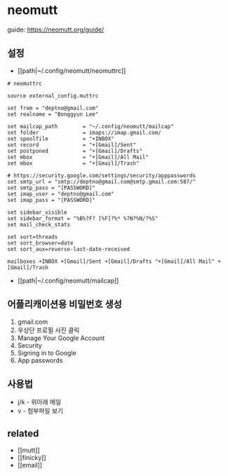 # neomutt

guide: https://neomutt.org/guide/

## 설정
- [[path|~/.config/neomutt/neomuttrc]]
```
# neomuttrc

source external_config.muttrc

set from = "deptno@gmail.com"
set realname = "Bonggyun Lee"

set mailcap_path        = "~/.config/neomutt/mailcap"
set folder              = imaps://imap.gmail.com/
set spoolfile           = "+INBOX"
set record              = "+[Gmail]/Sent"
set postponed           = "+[Gmail]/Drafts"
set mbox                = "+[Gmail]/All Mail"
set mbox                = "+[Gmail]/Trash"

# https://security.google.com/settings/security/apppasswords
set smtp_url = "smtp://deptno@gmail.com@smtp.gmail.com:587/"
set smtp_pass = "[PASSWORD]"
set imap_user = "deptno@gmail.com"
set imap_pass = "[PASSWORD]"

set sidebar_visible
set sidebar_format = "%B%?F? [%F]?%* %?N?%N/?%S"
set mail_check_stats

set sort=threads
set sort_browser=date
set sort_aux=reverse-last-date-received

mailboxes +INBOX +[Gmail]/Sent +[Gmail]/Drafts "+[Gmail]/All Mail" +[Gmail]/Trash 
```
- [[path|~/.config/neomutt/mailcap]]

## 어플리캐이션용 비밀번호 생성
1. gmail.com
2. 우상단 프로필 사진 클릭
3. Manage Your Google Account
4. Security
5. Signing in to Google
6. App passwords

## 사용법
- j/k - 위아래 메일
- v - 첨부파일 보기

## related
- [[mutt]]
- [[finicky]]
- [[email]]
